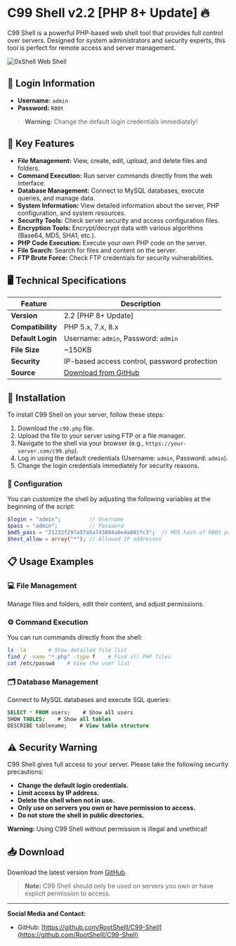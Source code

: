 # C99 Shell v2.2 [PHP 8+ Update] 🔥

C99 Shell is a powerful PHP-based web shell tool that provides full control over servers. Designed for system administrators and security experts, this tool is perfect for remote access and server management.

![0xShell Web Shell](https://r00t-shell.com/wp-content/uploads/2025/02/C99-Shell.png)

## 📝 Login Information
- **Username:** `admin`
- **Password:** `R00t`

> **Warning:** Change the default login credentials immediately!

## 🚀 Key Features
- **File Management:** View, create, edit, upload, and delete files and folders.
- **Command Execution:** Run server commands directly from the web interface.
- **Database Management:** Connect to MySQL databases, execute queries, and manage data.
- **System Information:** View detailed information about the server, PHP configuration, and system resources.
- **Security Tools:** Check server security and access configuration files.
- **Encryption Tools:** Encrypt/decrypt data with various algorithms (Base64, MD5, SHA1, etc.).
- **PHP Code Execution:** Execute your own PHP code on the server.
- **File Search:** Search for files and content on the server.
- **FTP Brute Force:** Check FTP credentials for security vulnerabilities.

## 🖥️ Technical Specifications
| Feature                | Description                           |
|------------------------|---------------------------------------|
| **Version**             | 2.2 [PHP 8+ Update]                  |
| **Compatibility**       | PHP 5.x, 7.x, 8.x                    |
| **Default Login**       | Username: `admin`, Password: `admin` |
| **File Size**           | ~150KB                               |
| **Security**            | IP-based access control, password protection |
| **Source**              | [Download from GitHub](https://github.com/RootShelll/C99-Shell) |

## 🔧 Installation

To install C99 Shell on your server, follow these steps:

1. Download the `c99.php` file.
2. Upload the file to your server using FTP or a file manager.
3. Navigate to the shell via your browser (e.g., `https://your-server.com/c99.php`).
4. Log in using the default credentials (Username: `admin`, Password: `admin`).
5. Change the login credentials immediately for security reasons.

### 🔑 Configuration

You can customize the shell by adjusting the following variables at the beginning of the script:

```php
$login = "admin";         // Username
$pass = "admin";          // Password
$md5_pass = "21232f297a57a5a743894a0e4a801fc3";  // MD5 hash of R00t password
$host_allow = array("*"); // Allowed IP addresses
```

## 📋 Usage Examples

### 💻 File Management

Manage files and folders, edit their content, and adjust permissions.

### ⚙️ Command Execution

You can run commands directly from the shell:

```bash
ls -la       # Show detailed file list
find / -name "*.php" -type f    # Find all PHP files
cat /etc/passwd    # View the user list
```

### 🗂️ Database Management

Connect to MySQL databases and execute SQL queries:

```sql
SELECT * FROM users;    # Show all users
SHOW TABLES;    # Show all tables
DESCRIBE tablename;    # View table structure
```

## ⚠️ Security Warning

C99 Shell gives full access to your server. Please take the following security precautions:

- **Change the default login credentials.**
- **Limit access by IP address.**
- **Delete the shell when not in use.**
- **Only use on servers you own or have permission to access.**
- **Do not store the shell in public directories.**

**Warning:** Using C99 Shell without permission is illegal and unethical!

## 📥 Download

Download the latest version from [GitHub](https://github.com/RootShelll/C99-Shell).

> **Note:** C99 Shell should only be used on servers you own or have explicit permission to access.

---

**Social Media and Contact:**

- GitHub: [https://github.com/RootShelll/C99-Shell](https://github.com/RootShelll/C99-Shell)
